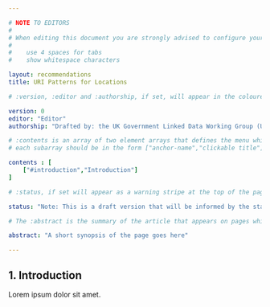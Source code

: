 ```yaml
---

# NOTE TO EDITORS
#
# When editing this document you are strongly advised to configure your editor to 
#
#    use 4 spaces for tabs 
#    show whitespace characters

layout: recommendations
title: URI Patterns for Locations

# :version, :editor and :authorship, if set, will appear in the coloured page masthead block

version: 0
editor: "Editor"
authorship: "Drafted by: the UK Government Linked Data Working Group (UKGovLD), including representatives from public-sector departments, agencies and local government, linked-data businesses and the broader linked-data community. "

# :contents is an array of two element arrays that defines the menu which appears in the masthead
# each subarray should be in the form ["anchor-name","clickable title"]

contents : [
    ["#introduction","Introduction"]
]

# :status, if set will appear as a warning stripe at the top of the page. use this to mark documents as work in progress etc

status: "Note: This is a draft version that will be informed by the standards.data.gov.uk process and will move to a new home after that."

# The :abstract is the summary of the article that appears on pages which link to this one

abstract: "A short synopsis of the page goes here"

---
```


<h2 id="introduction"><span class="number">1. </span>Introduction</h2>

Lorem ipsum dolor sit amet.
